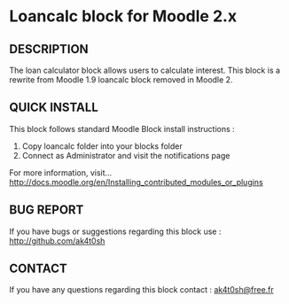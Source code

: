 Loancalc block for Moodle 2.x
=============================

DESCRIPTION
-----------
The loan calculator block allows users to calculate interest.
This block is a rewrite from Moodle 1.9 loancalc block removed in Moodle 2.

QUICK INSTALL
-------------
This block follows standard Moodle Block install instructions :

1. Copy loancalc folder into your blocks folder
2. Connect as Administrator and visit the notifications page

For more information, visit...
http://docs.moodle.org/en/Installing_contributed_modules_or_plugins

BUG REPORT
----------
If you have bugs or suggestions regarding this block use : http://github.com/ak4t0sh

CONTACT
-------
If you have any questions regarding this block contact : ak4t0sh@free.fr